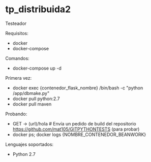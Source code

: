 # tp_distribuida2

Testeador

Requisitos:

- docker
- docker-compose

Comandos:

- docker-compose up -d

Primera vez:
- docker exec {contenedor_flask_nombre} /bin/bash -c "python /app/dbmake.py"
- docker pull python:2.7
- docker pull maven

Probando:
- GET -> (url)/hola # Envía un pedido de build del repositorio https://github.com/mat105/GITPYTHONTESTS (para probar)
- docker ps; docker logs {NOMBRE_CONTENEDOR_BEANWORK}

Lenguajes soportados:
- Python 2.7
